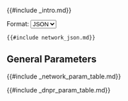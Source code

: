 {{#include _intro.md}}

<style>.hide{ display: none;}</style>
<label>
  Format:
  <select class="scheme" name="scheme">
    <option value="json">JSON</option>
    <option value="xml">XML</option>
    <option value="csv">CSV</option>
    <option value="curl">cURL</option>
  </select>
</label>

<div class="result-json">

    {{#include network_json.md}}

</div>

<div class="result-xml hide">

    {{#include network_xml.md}}

</div>

<div class="result-csv hide">

    {{#include network_csv.md}}

</div>

<div class="result-curl hide">

    {{#include network_curl.md}}

</div>
<script src="schemesRender.js"></script>

<div style="{display: none;}">

</div>

## General Parameters

{{#include _network_param_table.md}}

{{#include _dnpr_param_table.md}}
